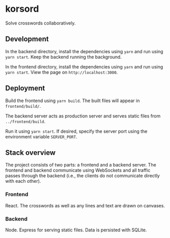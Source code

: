 # korsord

Solve crosswords collaboratively.

## Development 
In the backend directory, install the dependencies using `yarn` and run using `yarn start`. Keep the backend running the background.

In the frontend directory, install the dependencies using `yarn` and run using `yarn start`. View the page on `http://localhost:3000`.

## Deployment
Build the frontend using `yarn build`. The built files will appear in `frontend/build/`. 

The backend server acts as production server and serves static files from `../frontend/build`.

Run it using `yarn start`. If desired, specify the server port using the environment variable `SERVER_PORT`.

## Stack overview
The project consists of two parts: a frontend and a backend server. The frontend and backend communicate using WebSockets and all traffic passes through the backend (i.e., the clients do not communicate directly with each other).

### Frontend
React. The crosswords as well as any lines and text are drawn on canvases.

### Backend
Node. Express for serving static files. Data is persisted with SQLite.
